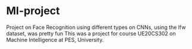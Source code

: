 # MI-project

Project on Face Recognition using different types on CNNs, using the lfw dataset, was pretty fun 
This was a project for course UE20CS302 on Machine Intelligence at PES, University.
